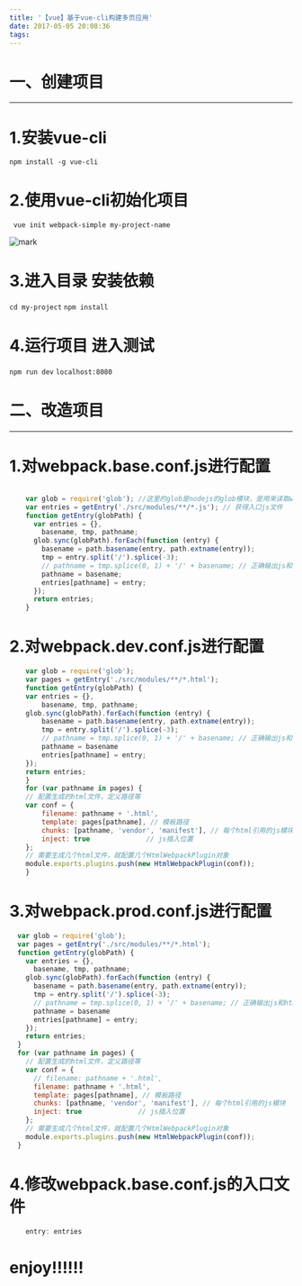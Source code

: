 ```yaml
---
title: '【vue】基于vue-cli构建多页应用'
date: 2017-05-05 20:08:36
tags:
---
```

 # 一、创建项目
-------------
1.安装vue-cli
=============
`npm install -g vue-cli`
<!-- more --> 
2.使用vue-cli初始化项目
=============
` vue init webpack-simple my-project-name`

![mark](http://oopl89lfl.bkt.clouddn.com/myerlee/20170505/203117212.png?imageslim)

3.进入目录 安装依赖
=============

`cd my-project`
`npm install`

4.运行项目  进入测试
=============
`npm run dev`
`localhost:8080`

 # 二、改造项目
-----------------------
1.对webpack.base.conf.js进行配置
=============
```javascript

    var glob = require('glob'); //这里的glob是nodejs的glob模块，是用来读取webpack入口目录文件的
    var entries = getEntry('./src/modules/**/*.js'); // 获得入口js文件
    function getEntry(globPath) {
      var entries = {},
        basename, tmp, pathname;
      glob.sync(globPath).forEach(function (entry) {
        basename = path.basename(entry, path.extname(entry));
        tmp = entry.split('/').splice(-3);
        // pathname = tmp.splice(0, 1) + '/' + basename; // 正确输出js和html的路径
        pathname = basename;
        entries[pathname] = entry;
      });
      return entries;
    }


```

2.对webpack.dev.conf.js进行配置
=============

```javascript
    var glob = require('glob');
    var pages = getEntry('./src/modules/**/*.html');
    function getEntry(globPath) {
    var entries = {},
        basename, tmp, pathname;
    glob.sync(globPath).forEach(function (entry) {
        basename = path.basename(entry, path.extname(entry));
        tmp = entry.split('/').splice(-3);
        // pathname = tmp.splice(0, 1) + '/' + basename; // 正确输出js和html的路径
        pathname = basename
        entries[pathname] = entry;
    });
    return entries;
    }
    for (var pathname in pages) {
    // 配置生成的html文件，定义路径等
    var conf = {
        filename: pathname + '.html',
        template: pages[pathname], // 模板路径
        chunks: [pathname, 'vendor', 'manifest'], // 每个html引用的js模块
        inject: true              // js插入位置
    };
    // 需要生成几个html文件，就配置几个HtmlWebpackPlugin对象
    module.exports.plugins.push(new HtmlWebpackPlugin(conf));
    }
```

3.对webpack.prod.conf.js进行配置
=============

```javascript
  var glob = require('glob');
  var pages = getEntry('./src/modules/**/*.html');
  function getEntry(globPath) {
    var entries = {},
      basename, tmp, pathname;
    glob.sync(globPath).forEach(function (entry) {
      basename = path.basename(entry, path.extname(entry));
      tmp = entry.split('/').splice(-3);
      // pathname = tmp.splice(0, 1) + '/' + basename; // 正确输出js和html的路径
      pathname = basename
      entries[pathname] = entry;
    });
    return entries;
  }
  for (var pathname in pages) {
    // 配置生成的html文件，定义路径等
    var conf = {
      // filename: pathname + '.html',
      filename: pathname + '.html',
      template: pages[pathname], // 模板路径
      chunks: [pathname, 'vendor', 'manifest'], // 每个html引用的js模块
      inject: true              // js插入位置
    };
    // 需要生成几个html文件，就配置几个HtmlWebpackPlugin对象
    module.exports.plugins.push(new HtmlWebpackPlugin(conf));
  }
```

4.修改webpack.base.conf.js的入口文件
========================
``` javascript
    entry: entries
```

# enjoy!!!!!!







